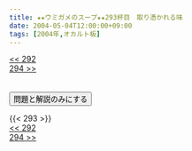 ```yaml
---
title: ★★ウミガメのスープ★★293杯目　取り憑かれる味
date: 2004-05-04T12:00:00+09:00
tags: [2004年,オカルト板]
---
```

<div class="th_left"><a href="../292"><< 292</a></div>
<div class="th_right"><a href="../294">294 >></a></div>
<br><br>
<script src="../../js/cupsoup.js"></script>
<form>
<input type="button" value="問題と解説のみにする" onClick="toggleCupsoup()">
</form>
{{< 293 >}}
<div class="th_left"><a href="../292"><< 292</a></div>
<div class="th_right"><a href="../294">294 >></a></div>